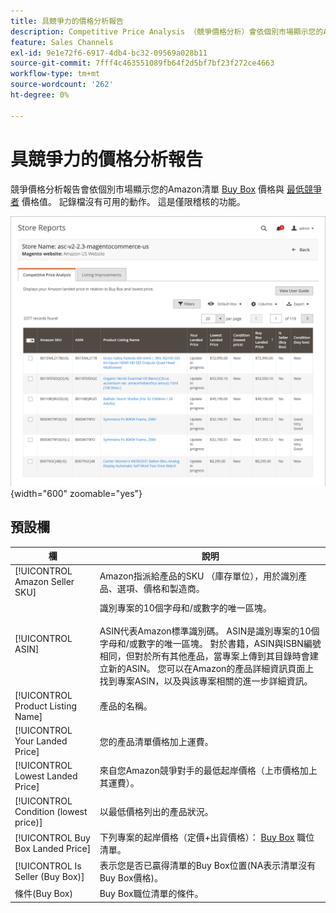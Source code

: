 ```yaml
---
title: 具競爭力的價格分析報告
description: Competitive Price Analysis （競爭價格分析）會依個別市場顯示您的Amazon清單，其中包含個別Buy Box價格和最低競爭者價格值。
feature: Sales Channels
exl-id: 9e1e72f6-6917-4db4-bc32-09569a028b11
source-git-commit: 7fff4c463551089fb64f2d5bf7bf23f272ce4663
workflow-type: tm+mt
source-wordcount: '262'
ht-degree: 0%

---
```


# 具競爭力的價格分析報告

競爭價格分析報告會依個別市場顯示您的Amazon清單 [Buy Box](./buy-box-competitor-pricing.md) 價格與 [最低競爭者](./lowest-competitor-pricing.md) 價格值。 記錄檔沒有可用的動作。 這是僅限稽核的功能。

![具競爭力的價格分析報告](assets/amazon-competitive-price-analysis.png){width="600" zoomable="yes"}

## 預設欄

| 欄 | 說明 |
|---------------------------------------|------------------------------------------------------------------------------------------------------------------------------------------------------------------------------------------------------------------------------------------------------------------------------------------------------------------------------------------------------------------------------------------------------------------------------------------------------------------------------------|
| [!UICONTROL Amazon Seller SKU] | Amazon指派給產品的SKU （庫存單位），用於識別產品、選項、價格和製造商。 |
| [!UICONTROL ASIN] | 識別專案的10個字母和/或數字的唯一區塊。<br><br>ASIN代表Amazon標準識別碼。 ASIN是識別專案的10個字母和/或數字的唯一區塊。 對於書籍，ASIN與ISBN編號相同，但對於所有其他產品，當專案上傳到其目錄時會建立新的ASIN。 您可以在Amazon的產品詳細資訊頁面上找到專案ASIN，以及與該專案相關的進一步詳細資訊。 |
| [!UICONTROL Product Listing Name] | 產品的名稱。 |
| [!UICONTROL Your Landed Price] | 您的產品清單價格加上運費。 |
| [!UICONTROL Lowest Landed Price] | 來自您Amazon競爭對手的最低起岸價格（上市價格加上其運費）。 |
| [!UICONTROL Condition (lowest price)] | 以最低價格列出的產品狀況。 |
| [!UICONTROL Buy Box Landed Price] | 下列專案的起岸價格（定價+出貨價格）： [Buy Box](./buy-box-competitor-pricing.md) 職位清單。 |
| [!UICONTROL Is Seller (Buy Box)] | 表示您是否已贏得清單的Buy Box位置(NA表示清單沒有Buy Box價格)。 |
| 條件(Buy Box) | Buy Box職位清單的條件。 |
